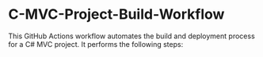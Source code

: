 # C-MVC-Project-Build-Workflow
This GitHub Actions workflow automates the build and deployment process for a C# MVC project. It performs the following steps:
